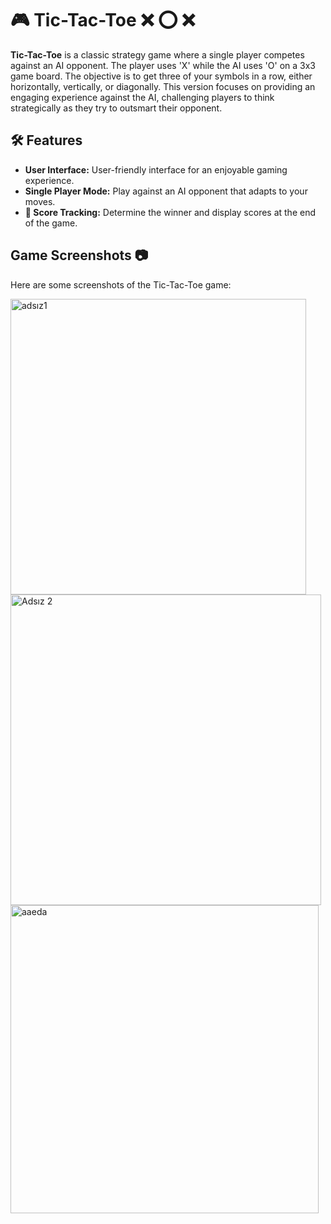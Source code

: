 # 🎮 Tic-Tac-Toe ❌ ⭕️ ❌

**Tic-Tac-Toe** is a classic strategy game where a single player competes against an AI opponent. The player uses 'X' while the AI uses 'O' on a 3x3 game board. The objective is to get three of your symbols in a row, either horizontally, vertically, or diagonally. This version focuses on providing an engaging experience against the AI, challenging players to think strategically as they try to outsmart their opponent.

## 🛠️ Features

- **User Interface:** User-friendly interface for an enjoyable gaming experience.
- **Single Player Mode:** Play against an AI opponent that adapts to your moves.
- **🎯 Score Tracking:** Determine the winner and display scores at the end of the game.

## Game Screenshots 📷

Here are some screenshots of the Tic-Tac-Toe game:

<img width="473" alt="adsız1" src="https://github.com/user-attachments/assets/e19683bd-ae02-4dcc-9286-2a4e7cc0b201">
<img width="497" alt="Adsız 2" src="https://github.com/user-attachments/assets/60cc6d24-12af-4759-ad8c-735bbfbfd50b">

<img width="493" alt="aaeda" src="https://github.com/user-attachments/assets/9e6a6aed-b6ed-4ea4-8d81-011e16b77387">
